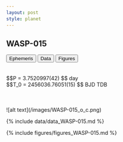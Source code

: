 ```yaml
---
layout: post
style: planet
---
```

<script src="../js/planets.js"></script>

## WASP-015

<!-- Tab links -->
<div class="tab">
<button class="tablinks" onclick="openCity(event, 'Ephemeris')">Ephemeris</button>
<button class="tablinks" onclick="openCity(event, 'Data')">Data</button>
<button class="tablinks" onclick="openCity(event, 'Figures')">Figures</button>
</div>

<!-- Tab content -->
<div id="Ephemeris" class="tabcontent" markdown="1">
<br/><br/>
$$P = 3.7520997(42) $$ day <br/>
$$T_0 = 2456036.76051(15) $$ BJD TDB
<br/><br/>
<br/><br/>
![alt text](/images/WASP-015_o_c.png)
</div>


<div id="Data" class="tabcontent" markdown="1">

{% include data/data_WASP-015.md %}

</div>

<div id="Figures" class="tabcontent" markdown="1">
{% include figures/figures_WASP-015.md %}
</div>


<script src="../js/tabs.js"></script>


